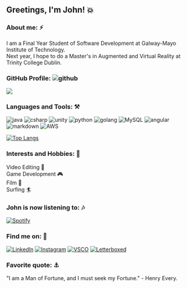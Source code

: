 ## Greetings, I'm John! :boom:

### About me: :zap:
I am a Final Year Student of Software Development at Galway-Mayo Institute of Technology.<br>
Next year, I hope to do a Master's in Augmented and Virtual Reality at Trinity College Dublin.

### GitHub Profile: ![github](https://icon-icons.com/icons2/1826/PNG/32/4202098codedevelopergithublogo-115590_115711.png)
<img align="center" src="https://johnshields-github-stats.vercel.app/api?username=johnshields&hide=contribs,prs&&theme=tokyonight&show_icons=true&hide_border=true" />

### Languages and Tools: :hammer_and_pick:
![java](https://img.shields.io/badge/Java-ED8B00?style=for-the-badge&logo=java&logoColor=white)
![csharp](https://img.shields.io/badge/C%23-239120?style=for-the-badge&logo=c-sharp&logoColor=white)
![unity](https://img.shields.io/badge/Unity-100000?style=for-the-badge&logo=unity&logoColor=white)
![python](https://img.shields.io/badge/Python-14354C?style=for-the-badge&logo=python&logoColor=white)
![golang](https://img.shields.io/badge/Go-00ADD8?style=for-the-badge&logo=go&logoColor=white)
![MySQL](https://img.shields.io/badge/MySQL-00000F?style=for-the-badge&logo=mysql&logoColor=white)
![angular](https://img.shields.io/badge/Angular-DD0031?style=for-the-badge&logo=angular&logoColor=white)
![markdown](https://img.shields.io/badge/Markdown-000000?style=for-the-badge&logo=markdown&logoColor=white)
![AWS](https://img.shields.io/badge/Amazon_AWS-232F3E?style=for-the-badge&logo=amazon-aws&logoColor=white)


[![Top Langs](https://johnshields-github-stats.vercel.app/api/top-langs/?username=johnshields&langs_count=5&hide=javascript,html,ShaderLab,HLSL&&theme=tokyonight&show_icons=true&hide_border=true)](https://github.com/johnshields/github-readme-stats)

### Interests and Hobbies: :runner:
Video Editing :vhs: <br>
Game Development :video_game: <br>
Film :movie_camera: <br>
Surfing 🏄

### John is now listening to: :notes:
[![Spotify](https://nova-github-player.vercel.app/api/spotify)](https://open.spotify.com/user/1157274179E)

### Find me on: :milky_way:
[![Linkedln](https://img.shields.io/badge/LinkedIn-0077B5?style=for-the-badge&logo=linkedin&logoColor=white)](https://www.linkedin.com/in/john-shields-551b86165/)
[![Instagram](https://img.shields.io/badge/Instagram-E4405F?style=for-the-badge&logo=instagram&logoColor=white)](https://www.instagram.com/johnshields__/)
[![VSCO](https://icon-icons.com/icons2/2608/PNG/32/vsco_icon_156715.png)](https://vsco.co/shieldsfilm)
[![Letterboxed](https://64.media.tumblr.com/be34739d02f14ecb07129d9fb8c21e60/ea2fdea49375d8f0-76/s75x75_c1/96fa8a451f55199c90b857f87c18872e26d40460.png)](https://letterboxd.com/scenesofnoir/)

### Favorite quote: :anchor:
"I am a Man of Fortune, and I must seek my Fortune." - Henry Every.
